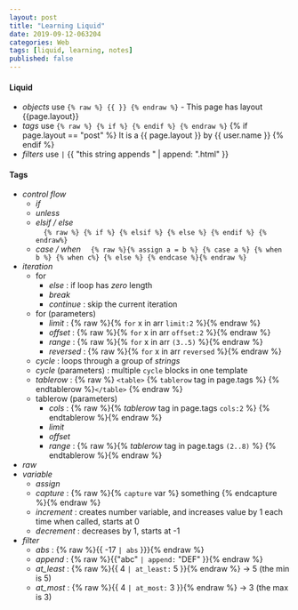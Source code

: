 ```yaml
---
layout: post
title: "Learning Liquid"
date: 2019-09-12-063204 
categories: Web
tags: [liquid, learning, notes]
published: false
---
```

<!-- 
    Jekyll << Liquid << Ruby 
    Liquid: template language created by Shopify
-->
<script src="/assets/signup/signup.js"></script>
<signup-component></signup-component>

#### Liquid  
* *objects* use ``{% raw %} {{ }} {% endraw %}`` - This page has layout {{page.layout}}
* *tags* use ``{% raw %} {% if %} {% endif %} {% endraw %}`` {% if page.layout == "post" %} It is a {{ page.layout }} by {{ user.name }} {% endif %}  
* *filters* use ``|`` {{ "this string appends " | append: ".html" }}  

#### Tags
+ _control flow_  
    - *if* 
    - *unless*  
    - *elsif / else*  
    &emsp;``{% raw %} {% if %} {% elsif %} {% else %} {% endif %} {% endraw%}``
    - *case / when*
    &emsp;``{% raw %}{% assign a = b %} {% case a %} {% when b %} {% when c%} {% else %} {% endcase %}{% endraw %}``
+ _iteration_
    - for
        + *else* : if loop has _zero_ length
        + *break*
        + *continue* : skip the current iteration
    - for (parameters)
        + *limit* : {% raw %}{% ``for`` x in arr ``limit:2`` %}{% endraw %}
        + *offset* : {% raw %}{% ``for`` x in arr ``offset:2`` %}{% endraw %}
        + *range* : {% raw %}{% ``for`` x in arr ``(3..5)`` %}{% endraw %}
        + *reversed* : {% raw %}{% ``for`` x in arr ``reversed`` %}{% endraw %}  
    - *cycle* : loops through a group of _strings_
    - *cycle* (parameters) : multiple ``cycle`` blocks in one template
    - *tablerow* :
        {% raw %} ``<table>`` {% ``tablerow`` tag in page.tags %} {% endtablerow %}``</table>`` {% endraw %}  
    - tablerow (parameters)
        + *cols* : {% raw %}{% _tablerow_ tag in page.tags ``cols:2`` %} {% endtablerow %}{% endraw %}
        + *limit*
        + *offset*
        + *range* : {% raw %}{% _tablerow_ tag in page.tags ``(2..8)`` %} {% endtablerow %}{% endraw %}
+ *raw*
+ _variable_
    - *assign*
    - *capture* : {% raw %}{% ``capture`` var %} something {% endcapture %}{% endraw %}
    - *increment* : creates number variable, and increases value by 1 each time when called, starts at 0
    - *decrement* : decreases by 1, starts at -1
+ _filter_
    - *abs* : {% raw %}{{ -17 ``| abs`` }}}{% endraw %}  
    - *append* : {% raw %}{{"abc" ``| append:`` "DEF" }}{% endraw %}
    - *at_least* : {% raw %}{{ 4 ``| at_least:`` 5 }}{% endraw %} -> 5 (the min is 5)
    - *at_most* : {% raw %}{{ 4 ``| at_most:`` 3 }}{% endraw %} -> 3 (the max is 3)